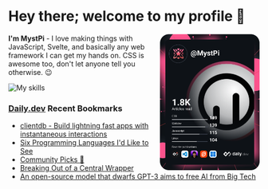 # Hey there; welcome to my profile 👋

<a href="https://app.daily.dev/MystPi"><img src="https://github.com/MystPi/MystPi/blob/main/devcard.svg" width="200" alt="MystPi's Dev Card" align="right"/></a>

**I'm MystPi** - I love making things with JavaScript, Svelte, and basically any web framework I can get my hands on. CSS is awesome too, don't let anyone tell you otherwise. 😉

![My skills](https://skillicons.dev/icons?i=svelte,js,html,css,py,ruby,react,tailwind)

### [Daily.dev](https://daily.dev) Recent Bookmarks
<!-- daily.dev BOOKMARKS:START -->
- [clientdb - Build lightning fast apps with instantaneous interactions](https://app.daily.dev/posts/WNfWlurKg?utm_source=rss&utm_medium=bookmarks&utm_campaign=Itr6mLfRdMms0HCyePtl9)
- [Six Programming Languages I&#39;d Like to See](https://app.daily.dev/posts/n_aocpAwg?utm_source=rss&utm_medium=bookmarks&utm_campaign=Itr6mLfRdMms0HCyePtl9)
- [Community Picks 💎](https://app.daily.dev/posts/tCb9di7rq?utm_source=rss&utm_medium=bookmarks&utm_campaign=Itr6mLfRdMms0HCyePtl9)
- [Breaking Out of a Central Wrapper](https://app.daily.dev/posts/bcCuX48km?utm_source=rss&utm_medium=bookmarks&utm_campaign=Itr6mLfRdMms0HCyePtl9)
- [An open-source model that dwarfs GPT-3 aims to free AI from Big Tech](https://app.daily.dev/posts/DhW8o_r0f?utm_source=rss&utm_medium=bookmarks&utm_campaign=Itr6mLfRdMms0HCyePtl9)
<!-- daily.dev BOOKMARKS:END -->
